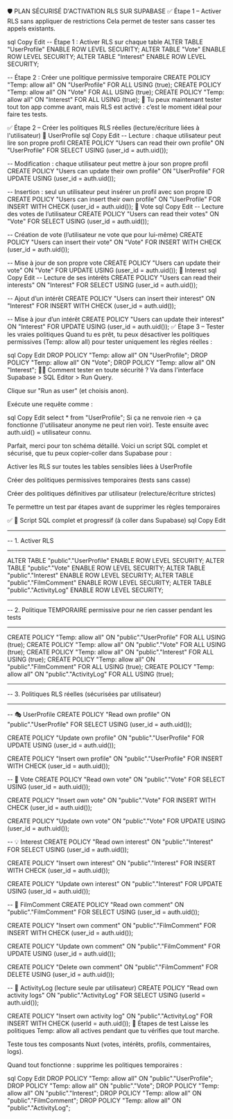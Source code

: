 🛡️ PLAN SÉCURISÉ D'ACTIVATION RLS SUR SUPABASE
✅ Étape 1 – Activer RLS sans appliquer de restrictions
Cela permet de tester sans casser tes appels existants.

sql
Copy
Edit
-- Étape 1 : Activer RLS sur chaque table
ALTER TABLE "UserProfile" ENABLE ROW LEVEL SECURITY;
ALTER TABLE "Vote" ENABLE ROW LEVEL SECURITY;
ALTER TABLE "Interest" ENABLE ROW LEVEL SECURITY;

-- Étape 2 : Créer une politique permissive temporaire
CREATE POLICY "Temp: allow all" ON "UserProfile" FOR ALL USING (true);
CREATE POLICY "Temp: allow all" ON "Vote" FOR ALL USING (true);
CREATE POLICY "Temp: allow all" ON "Interest" FOR ALL USING (true);
🧪 Tu peux maintenant tester tout ton app comme avant, mais RLS est activé : c’est le moment idéal pour faire tes tests.

✅ Étape 2 – Créer les politiques RLS réelles (lecture/écriture liées à l'utilisateur)
🔹 UserProfile
sql
Copy
Edit
-- Lecture : chaque utilisateur peut lire son propre profil
CREATE POLICY "Users can read their own profile"
ON "UserProfile"
FOR SELECT
USING (user_id = auth.uid());

-- Modification : chaque utilisateur peut mettre à jour son propre profil
CREATE POLICY "Users can update their own profile"
ON "UserProfile"
FOR UPDATE
USING (user_id = auth.uid());

-- Insertion : seul un utilisateur peut insérer un profil avec son propre ID
CREATE POLICY "Users can insert their own profile"
ON "UserProfile"
FOR INSERT
WITH CHECK (user_id = auth.uid());
🔹 Vote
sql
Copy
Edit
-- Lecture des votes de l’utilisateur
CREATE POLICY "Users can read their votes"
ON "Vote"
FOR SELECT
USING (user_id = auth.uid());

-- Création de vote (l’utilisateur ne vote que pour lui-même)
CREATE POLICY "Users can insert their vote"
ON "Vote"
FOR INSERT
WITH CHECK (user_id = auth.uid());

-- Mise à jour de son propre vote
CREATE POLICY "Users can update their vote"
ON "Vote"
FOR UPDATE
USING (user_id = auth.uid());
🔹 Interest
sql
Copy
Edit
-- Lecture de ses intérêts
CREATE POLICY "Users can read their interests"
ON "Interest"
FOR SELECT
USING (user_id = auth.uid());

-- Ajout d’un intérêt
CREATE POLICY "Users can insert their interest"
ON "Interest"
FOR INSERT
WITH CHECK (user_id = auth.uid());

-- Mise à jour d’un intérêt
CREATE POLICY "Users can update their interest"
ON "Interest"
FOR UPDATE
USING (user_id = auth.uid());
✅ Étape 3 – Tester les vraies politiques
Quand tu es prêt, tu peux désactiver les politiques permissives (Temp: allow all) pour tester uniquement les règles réelles :

sql
Copy
Edit
DROP POLICY "Temp: allow all" ON "UserProfile";
DROP POLICY "Temp: allow all" ON "Vote";
DROP POLICY "Temp: allow all" ON "Interest";
👨‍🔬 Comment tester en toute sécurité ?
Va dans l'interface Supabase > SQL Editor > Run Query.

Clique sur "Run as user" (et choisis anon).

Exécute une requête comme :

sql
Copy
Edit
select \* from "UserProfile";
Si ça ne renvoie rien → ça fonctionne (l'utilisateur anonyme ne peut rien voir).
Teste ensuite avec auth.uid() = utilisateur connu.

Parfait, merci pour ton schéma détaillé. Voici un script SQL complet et sécurisé, que tu peux copier-coller dans Supabase pour :

Activer les RLS sur toutes les tables sensibles liées à UserProfile

Créer des politiques permissives temporaires (tests sans casse)

Créer des politiques définitives par utilisateur (relecture/écriture strictes)

Te permettre un test par étapes avant de supprimer les règles temporaires

✅ 📜 Script SQL complet et progressif (à coller dans Supabase)
sql
Copy
Edit

---

-- 1. Activer RLS

---

ALTER TABLE "public"."UserProfile" ENABLE ROW LEVEL SECURITY;
ALTER TABLE "public"."Vote" ENABLE ROW LEVEL SECURITY;
ALTER TABLE "public"."Interest" ENABLE ROW LEVEL SECURITY;
ALTER TABLE "public"."FilmComment" ENABLE ROW LEVEL SECURITY;
ALTER TABLE "public"."ActivityLog" ENABLE ROW LEVEL SECURITY;

---

-- 2. Politique TEMPORAIRE permissive pour ne rien casser pendant les tests

---

CREATE POLICY "Temp: allow all" ON "public"."UserProfile" FOR ALL USING (true);
CREATE POLICY "Temp: allow all" ON "public"."Vote" FOR ALL USING (true);
CREATE POLICY "Temp: allow all" ON "public"."Interest" FOR ALL USING (true);
CREATE POLICY "Temp: allow all" ON "public"."FilmComment" FOR ALL USING (true);
CREATE POLICY "Temp: allow all" ON "public"."ActivityLog" FOR ALL USING (true);

---

-- 3. Politiques RLS réelles (sécurisées par utilisateur)

---

-- 🎭 UserProfile
CREATE POLICY "Read own profile"
ON "public"."UserProfile"
FOR SELECT
USING (user_id = auth.uid());

CREATE POLICY "Update own profile"
ON "public"."UserProfile"
FOR UPDATE
USING (user_id = auth.uid());

CREATE POLICY "Insert own profile"
ON "public"."UserProfile"
FOR INSERT
WITH CHECK (user_id = auth.uid());

-- 🎫 Vote
CREATE POLICY "Read own vote"
ON "public"."Vote"
FOR SELECT
USING (user_id = auth.uid());

CREATE POLICY "Insert own vote"
ON "public"."Vote"
FOR INSERT
WITH CHECK (user_id = auth.uid());

CREATE POLICY "Update own vote"
ON "public"."Vote"
FOR UPDATE
USING (user_id = auth.uid());

-- 💡 Interest
CREATE POLICY "Read own interest"
ON "public"."Interest"
FOR SELECT
USING (user_id = auth.uid());

CREATE POLICY "Insert own interest"
ON "public"."Interest"
FOR INSERT
WITH CHECK (user_id = auth.uid());

CREATE POLICY "Update own interest"
ON "public"."Interest"
FOR UPDATE
USING (user_id = auth.uid());

-- 💬 FilmComment
CREATE POLICY "Read own comment"
ON "public"."FilmComment"
FOR SELECT
USING (user_id = auth.uid());

CREATE POLICY "Insert own comment"
ON "public"."FilmComment"
FOR INSERT
WITH CHECK (user_id = auth.uid());

CREATE POLICY "Update own comment"
ON "public"."FilmComment"
FOR UPDATE
USING (user_id = auth.uid());

CREATE POLICY "Delete own comment"
ON "public"."FilmComment"
FOR DELETE
USING (user_id = auth.uid());

-- 📜 ActivityLog (lecture seule par utilisateur)
CREATE POLICY "Read own activity logs"
ON "public"."ActivityLog"
FOR SELECT
USING (userId = auth.uid());

CREATE POLICY "Insert own activity log"
ON "public"."ActivityLog"
FOR INSERT
WITH CHECK (userId = auth.uid());
🧪 Étapes de test
Laisse les politiques Temp: allow all actives pendant que tu vérifies que tout marche.

Teste tous tes composants Nuxt (votes, intérêts, profils, commentaires, logs).

Quand tout fonctionne : supprime les politiques temporaires :

sql
Copy
Edit
DROP POLICY "Temp: allow all" ON "public"."UserProfile";
DROP POLICY "Temp: allow all" ON "public"."Vote";
DROP POLICY "Temp: allow all" ON "public"."Interest";
DROP POLICY "Temp: allow all" ON "public"."FilmComment";
DROP POLICY "Temp: allow all" ON "public"."ActivityLog";
